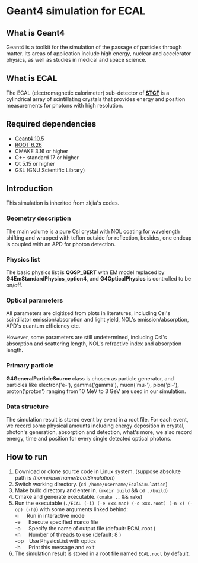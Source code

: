 # Geant4 simulation for ECAL

## What is Geant4

Geant4 is a toolkit for the simulation of the passage of particles through matter. Its areas of application include high energy, nuclear and accelerator physics, as well as studies in medical and space science.

## What is ECAL

The ECAL (electromagnetic calorimeter) sub-detector of [**STCF**](https://stcf.ustc.edu.cn/ "STCF project website") is a cylindrical array of scintillating crystals that provides energy and position measurements for photons with high resolution.


## Required dependencies

- [Geant4 10.5](https://geant4.web.cern.ch/ "Geant4 official website")
- [ROOT 6.26](https://root.cern/ "ROOT official website")
- CMAKE 3.16 or higher
- C++ standard 17 or higher
- Qt 5.15 or higher
- GSL (GNU Scientific Library)

## Introduction
This simulation is inherited from zkjia's codes.
### Geometry description

The main volume is a pure CsI crystal with NOL coating for wavelength shifting and wrapped with teflon outside for reflection, besides, one endcap is coupled with an APD for photon detection. 

### Physics list

The basic physics list is **QGSP_BERT** with EM model replaced by **G4EmStandardPhysics_option4**, and **G4OpticalPhysics** is controlled to be on/off.

### Optical parameters

All parameters are digitized from plots in literatures, including CsI's scintillator emission/absorption and light yield, NOL's emission/absorption, APD's quantum efficiency etc.

However, some parameters are still undetermined, including CsI's absorption and scattering length, NOL's refractive index and absorption length.

### Primary particle

**G4GeneralParticleSource** class is chosen as particle generator, and particles like electron('e-'), gamma('gamma'), muon('mu-'), pion('pi-'), proton('proton') ranging from 10 MeV to 3 GeV are used in our simulation.

### Data structure

The simulation result is stored event by event in a root file. For each event, we record some physical amounts including energy deposition in crystal, photon's generation, absorption and detection, what's more, we also record energy, time and position for every single detected optical photons.

## How to run

1. Download or clone source code in Linux system. (suppose absolute path is */home/username/EcalSimulation*)
2. Switch working directory. (`cd /home/username/EcalSimulation`)
3. Make build directory and enter in. (`mkdir build` && `cd ./build`)
4. Cmake and generate executable. (`cmake ..` && `make`)
5. Run the executable (`./ECAL (-i) (-e xxx.mac) (-o xxx.root) (-n x) (-op) (-h)`) with some arguments linked behind:\
-i  &emsp;        Run in interactive mode\
-e  &emsp;        Execute specified marco file \
-o  &emsp;        Specify the name of output file (default: ECAL.root )\
-n  &emsp;        Number of threads to use (default: 8 )\
-op &ensp;        Use PhysicsList with optics\
-h  &emsp; Print this message and exit 
1. The simulation result is stored in a root file named `ECAL.root` by default.